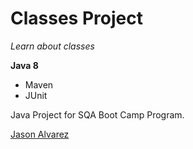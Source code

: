 # Classes Project

*Learn about classes*

**Java 8**

* Maven
* JUnit

Java Project for SQA Boot Camp Program. 

[Jason Alvarez](https://github.com/ajason13)
